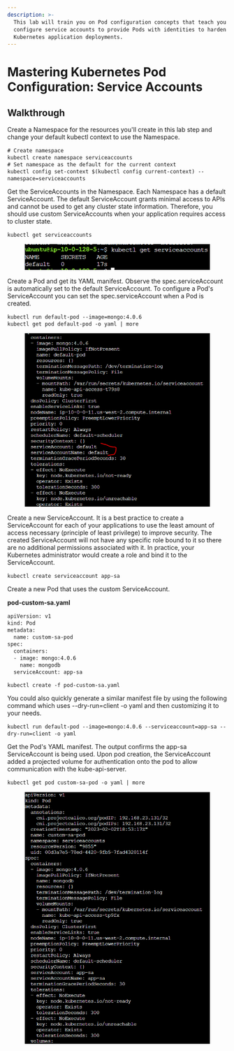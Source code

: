 ```yaml
---
description: >-
  This lab will train you on Pod configuration concepts that teach you how to
  configure service accounts to provide Pods with identities to harden your
  Kubernetes application deployments.
---
```


# Mastering Kubernetes Pod Configuration: Service Accounts

## Walkthrough

Create a Namespace for the resources you'll create in this lab step and change your default kubectl context to use the Namespace.

```
# Create namespace
kubectl create namespace serviceaccounts
# Set namespace as the default for the current context
kubectl config set-context $(kubectl config current-context) --namespace=serviceaccounts
```

Get the ServiceAccounts in the Namespace. Each Namespace has a default ServiceAccount. The default ServiceAccount grants minimal access to APIs and cannot be used to get any cluster state information. Therefore, you should use custom ServiceAccounts when your application requires access to cluster state.

```
kubectl get serviceaccounts
```

<figure><img src="../../../.gitbook/assets/image.png" alt=""><figcaption></figcaption></figure>

Create a Pod and get its YAML manifest. Observe the spec.serviceAccount is automatically set to the default ServiceAccount. To configure a Pod's ServiceAccount you can set the spec.serviceAccount when a Pod is created.

```
kubectl run default-pod --image=mongo:4.0.6
kubectl get pod default-pod -o yaml | more
```

<figure><img src="../../../.gitbook/assets/image (1).png" alt=""><figcaption></figcaption></figure>

Create a new ServiceAccount. It is a best practice to create a ServiceAccount for each of your applications to use the least amount of access necessary (principle of least privilege) to improve security. The created ServiceAccount will not have any specific role bound to it so there are no additional permissions associated with it. In practice, your Kubernetes administrator would create a role and bind it to the ServiceAccount.

```
kubectl create serviceaccount app-sa
```

Create a new Pod that uses the custom ServiceAccount.&#x20;

**pod-custom-sa.yaml**

```
apiVersion: v1
kind: Pod
metadata:
  name: custom-sa-pod 
spec:
  containers:
  - image: mongo:4.0.6
    name: mongodb
  serviceAccount: app-sa
```

```
kubectl create -f pod-custom-sa.yaml
```

You could also quickly generate a similar manifest file by using the following command which uses --dry-run=client -o yaml and then customizing it to your needs.

```
kubectl run default-pod --image=mongo:4.0.6 --serviceaccount=app-sa --dry-run=client -o yaml
```

Get the Pod's YAML manifest. The output confirms the app-sa ServiceAccount is being used. Upon pod creation, the ServiceAccount added a projected volume for authentication onto the pod to allow communication with the kube-api-server.

```
kubectl get pod custom-sa-pod -o yaml | more
```

<figure><img src="../../../.gitbook/assets/image (4).png" alt=""><figcaption></figcaption></figure>

